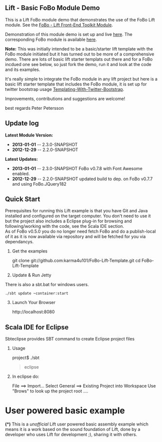 Lift - Basic FoBo Module Demo
-----------------------------

This is a Lift FoBo module demo that demonstrates the use of the FoBo Lift module. 
See the [FoBo - Lift Front-End Toolkit Module](https://github.com/karma4u101/FoBo).

Demonstration of this module demo is set up and live [here](http://www.media4u101.se/fobo-lift-template-demo/). 
The corresponding FoBo module is available [here](https://github.com/karma4u101/FoBo). 

**Note:** This was initially intended to be a basic/starter lift template with the FoBo module initiated 
but it has turned out to be more of a comprehensive demo. There are lots of basic lift starter templats out there 
and for a FoBo incdued one see below, so just fork the demo, run it and look at the code and its examples. 

It's really simple to integrate the FoBo module in any lift project but here is a basic lift starter template 
that includes the FoBo module, it is set up for twitter bootstrap usage 
[Templating-With-Twitter-Bootstrap](https://github.com/karma4u101/Templating-With-Twitter-Bootstrap).  

Improvements, contributions and suggestions are welcome!

best regards Peter Petersson 

Update log
----------

**Latest Module Version:** 
- **2013-01-01** -- 2.3.0-SNAPSHOT
- **2012-12-29** -- 2.2.0-SNAPSHOT

**Latest Updates:**
- **2013-01-01** -- 2.3.0-SNAPSHOT FoBo v0.7.8 with Font Awesome enabled.
- **2012-12-29** -- 2.2.0-SNAPSHOT updated build to dep. on FoBo v0.7.7 and using FoBo.JQuery182


Quick Start
-----------
Prerequisites for running this Lift example is that you have Git and Java installed and configured on the target computer.
You don't need to use it but the project also includes a Eclipse plug-in for browsing and following/working with the code, see the Scala IDE section.   
As of FoBo v0.5.0 you do no longer need fetch FoBo and do a publish-local of it as it is now available via repository and will be fetched for you via dependancys. 

1) Get the examples

	git clone git://github.com:karma4u101/FoBo-Lift-Template.git
	cd FoBo-Lift-Template

2) Update & Run Jetty

There is also a sbt.bat for windows users.

	./sbt update ~container:start

3) Launch Your Browser
	
	http://localhost:8080

Scala IDE for Eclipse
---------------------
Sbteclipse provides SBT command to create Eclipse project files

1) Usage

	project$ ./sbt
	> eclipse 

2) In eclipse do: 

	File ==> Import...
	Select General ==> Existing Project into Workspace 
	Use "Brows" to look up the project root ....

User powered basic example 
==========================
**(*)** This is a _unofficial_ Lift user powered basic assembly example which means it is a work based on the 
sound foundation of Lift, done by a developer who uses Lift for development ;), sharing it with others. 
